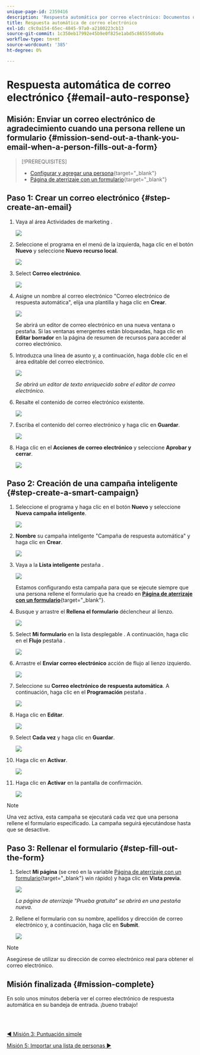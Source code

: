 ```yaml
---
unique-page-id: 2359416
description: 'Respuesta automática por correo electrónico: Documentos de Marketo: Documentación del producto'
title: Respuesta automática de correo electrónico
exl-id: c9c0a154-65ec-4845-97a0-a2100223cb13
source-git-commit: 1c350eb17992e45b9e0f825e1abd5c86555d0a0a
workflow-type: tm+mt
source-wordcount: '385'
ht-degree: 0%

---
```


# Respuesta automática de correo electrónico {#email-auto-response}

## Misión: Enviar un correo electrónico de agradecimiento cuando una persona rellene un formulario {#mission-send-out-a-thank-you-email-when-a-person-fills-out-a-form}

>[!PREREQUISITES]
>
>* [Configurar y agregar una persona](/help/marketo/getting-started/quick-wins/get-set-up-and-add-a-person.md){target=&quot;_blank&quot;}
>* [Página de aterrizaje con un formulario](/help/marketo/getting-started/quick-wins/landing-page-with-a-form.md){target=&quot;_blank&quot;}


## Paso 1: Crear un correo electrónico {#step-create-an-email}

1. Vaya al área Actividades de marketing .

   ![](assets/email-auto-response-1.png)

1. Seleccione el programa en el menú de la izquierda, haga clic en el botón **Nuevo** y seleccione **Nuevo recurso local**.

   ![](assets/email-auto-response-2.png)

1. Select **Correo electrónico**.

   ![](assets/email-auto-response-3.png)

1. Asigne un nombre al correo electrónico &quot;Correo electrónico de respuesta automática&quot;, elija una plantilla y haga clic en **Crear**.

   ![](assets/email-auto-response-4.png)

   Se abrirá un editor de correo electrónico en una nueva ventana o pestaña. Si las ventanas emergentes están bloqueadas, haga clic en **Editar borrador** en la página de resumen de recursos para acceder al correo electrónico.

1. Introduzca una línea de asunto y, a continuación, haga doble clic en el área editable del correo electrónico.

   ![](assets/email-auto-response-5.png)

   _Se abrirá un editor de texto enriquecido sobre el editor de correo electrónico._

1. Resalte el contenido de correo electrónico existente.

   ![](assets/email-auto-response-6.png)

1. Escriba el contenido del correo electrónico y haga clic en **Guardar**.

   ![](assets/email-auto-response-7.png)

1. Haga clic en el **Acciones de correo electrónico** y seleccione **Aprobar y cerrar**.

   ![](assets/email-auto-response-8.png)

## Paso 2: Creación de una campaña inteligente {#step-create-a-smart-campaign}

1. Seleccione el programa y haga clic en el botón **Nuevo** y seleccione **Nueva campaña inteligente**.

   ![](assets/email-auto-response-9.png)

1. **Nombre** su campaña inteligente &quot;Campaña de respuesta automática&quot; y haga clic en **Crear**.

   ![](assets/email-auto-response-10.png)

1. Vaya a la **Lista inteligente** pestaña .

   ![](assets/email-auto-response-11.png)

   Estamos configurando esta campaña para que se ejecute siempre que una persona rellene el formulario que ha creado en [**Página de aterrizaje con un formulario**](/help/marketo/getting-started/quick-wins/landing-page-with-a-form.md){target=&quot;_blank&quot;}.

1. Busque y arrastre el **Rellena el formulario** déclencheur al lienzo.

   ![](assets/email-auto-response-12.png)

1. Select **Mi formulario** en la lista desplegable . A continuación, haga clic en el **Flujo** pestaña .

   ![](assets/email-auto-response-13.png)

1. Arrastre el **Enviar correo electrónico** acción de flujo al lienzo izquierdo.

   ![](assets/email-auto-response-14.png)

1. Seleccione su **Correo electrónico de respuesta automática**. A continuación, haga clic en el **Programación** pestaña .

   ![](assets/email-auto-response-15.png)

1. Haga clic en **Editar**.

   ![](assets/email-auto-response-16.png)

1. Select **Cada vez** y haga clic en **Guardar**.

   ![](assets/email-auto-response-17.png)

1. Haga clic en **Activar**.

   ![](assets/email-auto-response-18.png)

1. Haga clic en **Activar** en la pantalla de confirmación.

   ![](assets/email-auto-response-19.png)

>[!NOTE]
>
>Una vez activa, esta campaña se ejecutará cada vez que una persona rellene el formulario especificado. La campaña seguirá ejecutándose hasta que se desactive.

## Paso 3: Rellenar el formulario {#step-fill-out-the-form}

1. Select **Mi página** (se creó en la variable [Página de aterrizaje con un formulario](/help/marketo/getting-started/quick-wins/landing-page-with-a-form.md){target=&quot;_blank&quot;} win rápido) y haga clic en **Vista previa**.

   ![](assets/email-auto-response-20.png)

   _La página de aterrizaje &quot;Prueba gratuita&quot; se abrirá en una pestaña nueva._

1. Rellene el formulario con su nombre, apellidos y dirección de correo electrónico y, a continuación, haga clic en **Submit**.

   ![](assets/email-auto-response-21.png)

>[!NOTE]
>
>Asegúrese de utilizar su dirección de correo electrónico real para obtener el correo electrónico.

## Misión finalizada {#mission-complete}

En solo unos minutos debería ver el correo electrónico de respuesta automática en su bandeja de entrada. ¡bueno trabajo!

<br> 

[◄ Misión 3: Puntuación simple](/help/marketo/getting-started/quick-wins/simple-scoring.md)

[Misión 5: Importar una lista de personas ►](/help/marketo/getting-started/quick-wins/import-a-list-of-people.md)

